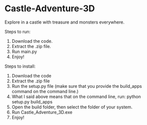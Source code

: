 # Castle-Adventure-3D
Explore in a castle with treasure and monsters everywhere.

Steps to run:

1. Download the code.
2. Extract the .zip file.
3. Run main.py
4. Enjoy!

Steps to install:

1. Download the code
2. Extract the .zip file
3. Run the setup.py file (make sure that you provide the build_apps command on the command line.)
4. What I said above means that on the command line, run: python setup.py build_apps
5. Open the build folder, then select the folder of your system.
6. Run Castle_Adventure_3D.exe
7. Enjoy!
